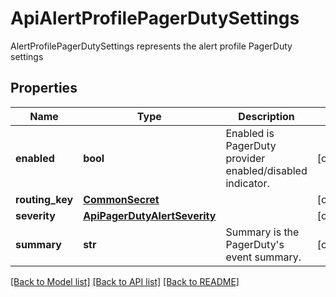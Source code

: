 # ApiAlertProfilePagerDutySettings

AlertProfilePagerDutySettings represents the alert profile PagerDuty settings

## Properties
Name | Type | Description | Notes
------------ | ------------- | ------------- | -------------
**enabled** | **bool** | Enabled is PagerDuty provider enabled/disabled indicator.  | [optional] 
**routing_key** | [**CommonSecret**](CommonSecret.md) |  | [optional] 
**severity** | [**ApiPagerDutyAlertSeverity**](ApiPagerDutyAlertSeverity.md) |  | [optional] 
**summary** | **str** | Summary is the PagerDuty&#39;s event summary.  | [optional] 

[[Back to Model list]](../README.md#documentation-for-models) [[Back to API list]](../README.md#documentation-for-api-endpoints) [[Back to README]](../README.md)


